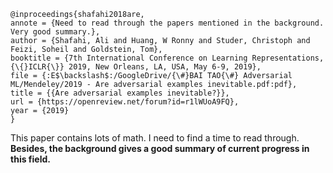 ```
@inproceedings{shafahi2018are,
annote = {Need to read through the papers mentioned in the background. Very good summary.},
author = {Shafahi, Ali and Huang, W Ronny and Studer, Christoph and Feizi, Soheil and Goldstein, Tom},
booktitle = {7th International Conference on Learning Representations, {\{}ICLR{\}} 2019, New Orleans, LA, USA, May 6-9, 2019},
file = {:E$\backslash$:/GoogleDrive/{\#}BAI TAO{\#} Adversarial ML/Mendeley/2019 - Are adversarial examples inevitable.pdf:pdf},
title = {{Are adversarial examples inevitable?}},
url = {https://openreview.net/forum?id=r1lWUoA9FQ},
year = {2019}
}
```
This paper contains lots of math. I need to find a time to read through. **Besides, the background gives a good summary of current progress in this field.** 